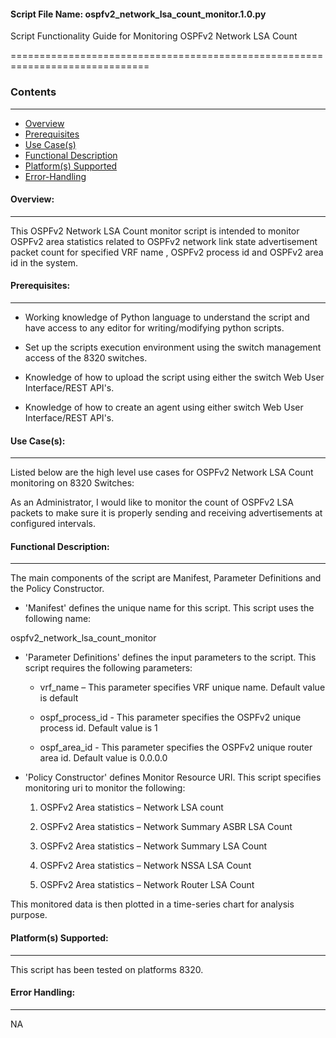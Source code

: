 #### Script File Name: ospfv2\_network\_lsa\_count\_monitor.1.0.py

Script Functionality Guide for Monitoring OSPFv2 Network LSA Count

==============================================================================

### Contents
------------------------------------------------------------------------------
- [Overview](#Overview)
- [Prerequisites](#Prerequisites)
- [Use Case(s)](#Use_Case)
- [Functional Description](#Functional_Description)
- [Platform(s) Supported](#Platforms_Supported)
- [Error-Handling](#Error-Handling)

<a id='Overview'></a>
#### Overview:

------------------------------------------------------------------------------

This OSPFv2 Network LSA Count monitor script is intended to monitor
OSPFv2 area statistics related to OSPFv2 network link state
advertisement packet count for specified VRF name , OSPFv2 process id
and OSPFv2 area id in the system.

<a id='Prerequisites'></a>
#### Prerequisites:
------------------------------------------------------------------------------

- Working knowledge of Python language to understand the script and have 
access to any editor for writing/modifying python scripts.

- Set up the scripts execution environment using the switch management access 
of the 8320 switches.

- Knowledge of how to upload the script using either the switch Web User 
Interface/REST API's.

- Knowledge of how to create an agent using either switch Web User 
Interface/REST API's.

<a id='Use_Case'/></a>
#### Use Case(s):

------------------------------------------------------------------------------

Listed below are the high level use cases for OSPFv2 Network LSA Count
monitoring on 8320 Switches:

As an Administrator, I would like to monitor the count of OSPFv2 LSA
packets to make sure it is properly sending and receiving advertisements
at configured intervals.

<a id='Functional_Description'/></a>
#### Functional Description:

------------------------------------------------------------------------------

The main components of the script are Manifest, Parameter Definitions
and the Policy Constructor.

- 'Manifest' defines the unique name for this script. This script uses the
following name:

ospfv2\_network\_lsa\_count\_monitor

- 'Parameter Definitions' defines the input parameters to the script. This
script requires the following parameters:

	- vrf\_name – This parameter specifies VRF unique name. Default value
	is default

	- ospf\_process\_id - This parameter specifies the OSPFv2 unique
	process id. Default value is 1

	- ospf\_area\_id - This parameter specifies the OSPFv2 unique router
	area id. Default value is 0.0.0.0

- 'Policy Constructor' defines Monitor Resource URI. This script specifies
monitoring uri to monitor the following:

	1.  OSPFv2 Area statistics – Network LSA count

	2.  OSPFv2 Area statistics – Network Summary ASBR LSA Count

	3.  OSPFv2 Area statistics – Network Summary LSA Count

	4.  OSPFv2 Area statistics – Network NSSA LSA Count

	5.  OSPFv2 Area statistics – Network Router LSA Count

This monitored data is then plotted in a time-series chart for analysis
purpose.

<a id='Platforms_Supported'/></a>
#### Platform(s) Supported:

------------------------------------------------------------------------------
This script has been tested on platforms 8320.

<a id='Error-Handling'/></a>
#### Error Handling:

------------------------------------------------------------------------------

NA
